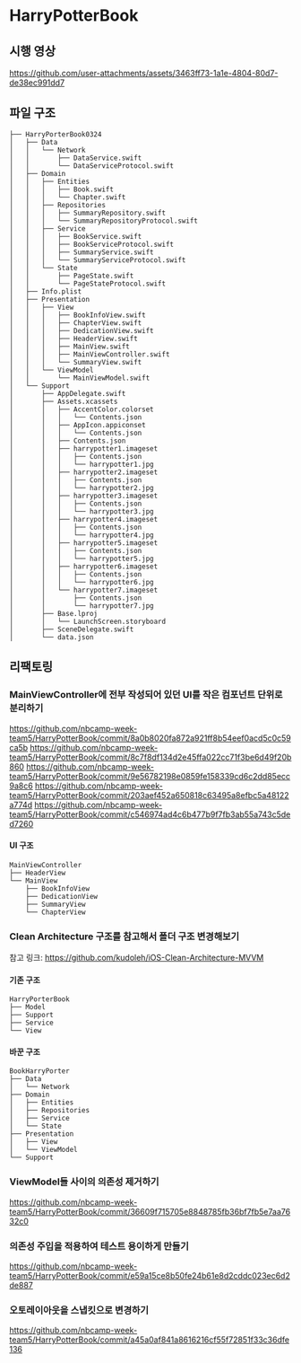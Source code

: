 # HarryPotterBook

## 시행 영상
https://github.com/user-attachments/assets/3463ff73-1a1e-4804-80d7-de38ec991dd7

## 파일 구조
```
├── HarryPorterBook0324
│   ├── Data
│   │   └── Network
│   │       ├── DataService.swift
│   │       └── DataServiceProtocol.swift
│   ├── Domain
│   │   ├── Entities
│   │   │   ├── Book.swift
│   │   │   └── Chapter.swift
│   │   ├── Repositories
│   │   │   ├── SummaryRepository.swift
│   │   │   └── SummaryRepositoryProtocol.swift
│   │   ├── Service
│   │   │   ├── BookService.swift
│   │   │   ├── BookServiceProtocol.swift
│   │   │   ├── SummaryService.swift
│   │   │   └── SummaryServiceProtocol.swift
│   │   └── State
│   │       ├── PageState.swift
│   │       └── PageStateProtocol.swift
│   ├── Info.plist
│   ├── Presentation
│   │   ├── View
│   │   │   ├── BookInfoView.swift
│   │   │   ├── ChapterView.swift
│   │   │   ├── DedicationView.swift
│   │   │   ├── HeaderView.swift
│   │   │   ├── MainView.swift
│   │   │   ├── MainViewController.swift
│   │   │   └── SummaryView.swift
│   │   └── ViewModel
│   │       └── MainViewModel.swift
│   └── Support
│       ├── AppDelegate.swift
│       ├── Assets.xcassets
│       │   ├── AccentColor.colorset
│       │   │   └── Contents.json
│       │   ├── AppIcon.appiconset
│       │   │   └── Contents.json
│       │   ├── Contents.json
│       │   ├── harrypotter1.imageset
│       │   │   ├── Contents.json
│       │   │   └── harrypotter1.jpg
│       │   ├── harrypotter2.imageset
│       │   │   ├── Contents.json
│       │   │   └── harrypotter2.jpg
│       │   ├── harrypotter3.imageset
│       │   │   ├── Contents.json
│       │   │   └── harrypotter3.jpg
│       │   ├── harrypotter4.imageset
│       │   │   ├── Contents.json
│       │   │   └── harrypotter4.jpg
│       │   ├── harrypotter5.imageset
│       │   │   ├── Contents.json
│       │   │   └── harrypotter5.jpg
│       │   ├── harrypotter6.imageset
│       │   │   ├── Contents.json
│       │   │   └── harrypotter6.jpg
│       │   └── harrypotter7.imageset
│       │       ├── Contents.json
│       │       └── harrypotter7.jpg
│       ├── Base.lproj
│       │   └── LaunchScreen.storyboard
│       ├── SceneDelegate.swift
│       └── data.json
```

## 리팩토링 

### MainViewController에 전부 작성되어 있던 UI를 작은 컴포넌트 단위로 분리하기
https://github.com/nbcamp-week-team5/HarryPotterBook/commit/8a0b8020fa872a921ff8b54eef0acd5c0c59ca5b
https://github.com/nbcamp-week-team5/HarryPotterBook/commit/8c7f8df134d2e45ffa022cc71f3be6d49f20b860
https://github.com/nbcamp-week-team5/HarryPotterBook/commit/9e56782198e0859fe158339cd6c2dd85ecc9a8c6
https://github.com/nbcamp-week-team5/HarryPotterBook/commit/203aef452a650818c63495a8efbc5a48122a774d
https://github.com/nbcamp-week-team5/HarryPotterBook/commit/c546974ad4c6b477b9f7fb3ab55a743c5ded7260

#### UI 구조
```
MainViewController
├── HeaderView
└── MainView
    ├── BookInfoView
    ├── DedicationView
    ├── SummaryView
    └── ChapterView
```

### Clean Architecture 구조를 참고해서 폴더 구조 변경해보기
참고 링크: https://github.com/kudoleh/iOS-Clean-Architecture-MVVM

#### 기존 구조 
```
HarryPorterBook
├── Model
├── Support
├── Service
└── View
```

#### 바꾼 구조 
```
BookHarryPorter
├── Data
│   └── Network
├── Domain
│   ├── Entities
│   ├── Repositories
│   ├── Service
│   └── State
├── Presentation
│   ├── View
│   └── ViewModel
└── Support
```

### ViewModel들 사이의 의존성 제거하기 
https://github.com/nbcamp-week-team5/HarryPotterBook/commit/36609f715705e8848785fb36bf7fb5e7aa7632c0

### 의존성 주입을 적용하여 테스트 용이하게 만들기
https://github.com/nbcamp-week-team5/HarryPotterBook/commit/e59a15ce8b50fe24b61e8d2cddc023ec6d2de887

### 오토레이아웃을 스냅킷으로 변경하기
https://github.com/nbcamp-week-team5/HarryPotterBook/commit/a45a0af841a8616216cf55f72851f33c36dfe136
